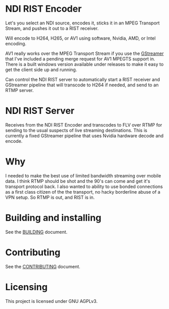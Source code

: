 # NDI RIST Encoder
Let's you select an NDI source, encodes it, sticks it in an MPEG Transport Stream, and pushes it out to a RIST receiver.

Will encode to H264, H265, or AV1 using software, Nvidia, AMD, or Intel encoding.

AV1 really works over the MPEG Transport Stream if you use the [GStreamer](https://github.com/patcarter883/gstreamer.git) that I've included a pending merge request for AV1 MPEGTS support in. There is a built windows version available under releases to make it easy to get the client side up and running.

Can control the NDI RIST server to automatically start a RIST receiver and GStreamer pipeline that will transcode to H264 if needed, and send to an RTMP server.

# NDI RIST Server
Receives from the NDI RIST Encoder and transcodes to FLV over RTMP for sending to the usual suspects of live streaming destinations. This is currently a fixed GStreamer pipeline that uses Nvidia hardware decode and encode.

# Why
I needed to make the best use of limited bandwidth streaming over mobile data. I think RTMP should be shot and the 90's can come and get it's transport protocol back. I also wanted to ability to use bonded connections as a first class citizen of the the transport, no hacky borderline abuse of a VPN setup. So RTMP is out, and RIST is in.

# Building and installing

See the [BUILDING](BUILDING.md) document.

# Contributing

See the [CONTRIBUTING](CONTRIBUTING.md) document.

# Licensing

This project is licensed under GNU AGPLv3.
